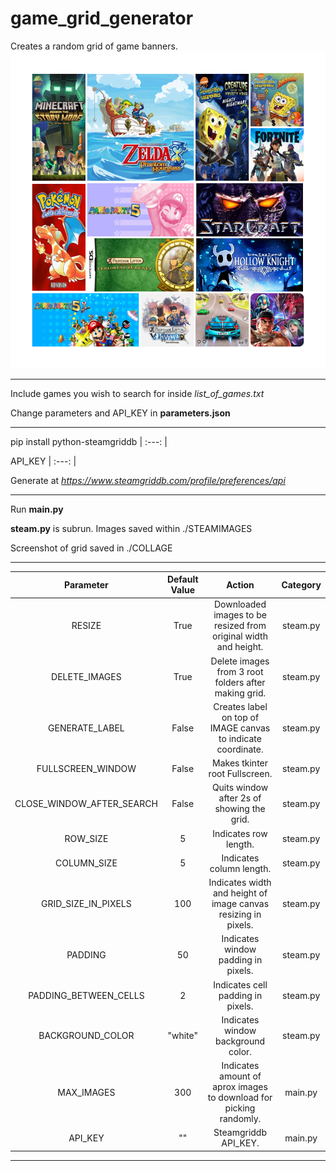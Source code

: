 # game_grid_generator
Creates a random grid of game banners.
![alt text](https://raw.githubusercontent.com/SirGram/game_grid_generator/main/example.png)

----------------------------------------------------------------

Include games you wish to search for inside _list_of_games.txt_

Change parameters and API_KEY in __parameters.json__

----------------------------------------------------------------

pip install python-steamgriddb
| :---:   | 

API_KEY
| :---:   | 

Generate at _https://www.steamgriddb.com/profile/preferences/api_


----------------------------------------------------------------

Run __main.py__ 

__steam.py__ is subrun. Images saved within ./STEAMIMAGES

Screenshot of grid saved in ./COLLAGE

----------------------------------------------------------------

Parameter		    						 |  Default Value | Action|Category
| :---:   | :---: | :---: | :---: |
RESIZE 	|		      							True		|						Downloaded images to be resized from original width and height.|	steam.py
DELETE_IMAGES |									True	|							Delete images from 3 root folders after making grid.|	steam.py
GENERATE_LABEL | 								False	|							Creates label on top of IMAGE canvas to indicate coordinate.|	steam.py
FULLSCREEN_WINDOW  		|					False	|							Makes tkinter root Fullscreen.|	steam.py
CLOSE_WINDOW_AFTER_SEARCH	|			False	|							Quits window after 2s of showing the grid.|	steam.py
ROW_SIZE				|								5			|							Indicates row length.|	steam.py
COLUMN_SIZE 			|							5			|							Indicates column length.|	steam.py
GRID_SIZE_IN_PIXELS 	|					100			|						Indicates width and height of image canvas resizing in pixels.|steam.py	
PADDING								|					50			|							Indicates window padding in pixels.|	steam.py
PADDING_BETWEEN_CELLS 	|				2			|							Indicates cell padding in pixels.|	steam.py
BACKGROUND_COLOR 					|	 	 "white"	|						Indicates window background color.|	steam.py
MAX_IMAGES 					|	 	 300	|						Indicates amount of aprox images to download for picking randomly.|	main.py
API_KEY 					|	 	 ""	|						Steamgriddb API_KEY.|	main.py

----------------------------------------------------------------

